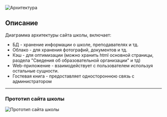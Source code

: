 ![Архитектура](https://sun9-39.userapi.com/xsTo2aAhRejBIq9vtZlbfmy_fLp6i2rjADKJEQ/qafdKoaG0fM.jpg)
## Описание
Диаграмма архитектуры сайта школы, включает:
* БД - хранение информации о школе, преподавателях и тд.
* Облако - для хранения фотографий, документов и тд.
* Кэш - для оптимизации (можно хранить html основной страницы, раздела "Сведения об образовательной организации" и тд)
* Web-приложение - взаимодействует с пользователем используя остальные сущности.
* Гостевая книга - предоставляет одностороннюю связь с администратором
***

### Прототип сайта школы
![Прототип сайта школы](https://sun9-29.userapi.com/U0LndcGiYG4hIjp5XeztjcXl5HTI9x9UzXZB4A/LlBv0BhyNEI.jpg)
